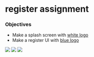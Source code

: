 <h1>register assignment</h1>

<h3>Objectives</h3>

<ul>
    <li>Make a splash screen with <a href="https://github.com/alirabah93/Android/blob/master/harriAssignments/JobFinder/assignmentResources/svg/Logo.svg">white logo</a></li>
    <li>Make a register UI with <a href="https://github.com/alirabah93/Android/blob/master/harriAssignments/JobFinder/assignmentResources/svg/Logo_blue.svg">blue logo</a></li>
</ul>

<img src="https://github.com/alirabah93/Android/blob/master/harriAssignments/JobFinder/assignmentResources/screenShots/Splash.jpg"/>
<img src="https://github.com/alirabah93/Android/blob/master/harriAssignments/JobFinder/assignmentResources/screenShots/Register.jpg"/>
<img src="https://github.com/alirabah93/Android/blob/master/harriAssignments/JobFinder/assignmentResources/screenShots/Register_-_Active.jpg"/>



